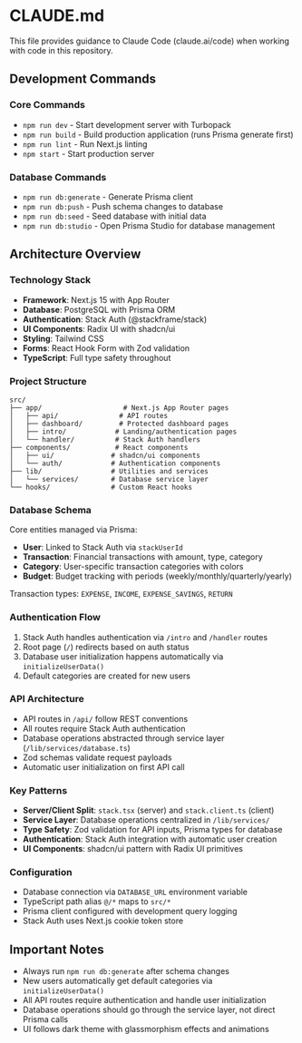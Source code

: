 # CLAUDE.md

This file provides guidance to Claude Code (claude.ai/code) when working with code in this repository.

## Development Commands

### Core Commands
- `npm run dev` - Start development server with Turbopack
- `npm run build` - Build production application (runs Prisma generate first)
- `npm run lint` - Run Next.js linting
- `npm start` - Start production server

### Database Commands
- `npm run db:generate` - Generate Prisma client
- `npm run db:push` - Push schema changes to database
- `npm run db:seed` - Seed database with initial data
- `npm run db:studio` - Open Prisma Studio for database management

## Architecture Overview

### Technology Stack
- **Framework**: Next.js 15 with App Router
- **Database**: PostgreSQL with Prisma ORM
- **Authentication**: Stack Auth (@stackframe/stack)
- **UI Components**: Radix UI with shadcn/ui
- **Styling**: Tailwind CSS
- **Forms**: React Hook Form with Zod validation
- **TypeScript**: Full type safety throughout

### Project Structure
```
src/
├── app/                    # Next.js App Router pages
│   ├── api/               # API routes
│   ├── dashboard/         # Protected dashboard pages
│   ├── intro/            # Landing/authentication pages
│   └── handler/          # Stack Auth handlers
├── components/           # React components
│   ├── ui/              # shadcn/ui components
│   └── auth/            # Authentication components  
├── lib/                 # Utilities and services
│   └── services/        # Database service layer
└── hooks/               # Custom React hooks
```

### Database Schema
Core entities managed via Prisma:
- **User**: Linked to Stack Auth via `stackUserId`
- **Transaction**: Financial transactions with amount, type, category
- **Category**: User-specific transaction categories with colors
- **Budget**: Budget tracking with periods (weekly/monthly/quarterly/yearly)

Transaction types: `EXPENSE`, `INCOME`, `EXPENSE_SAVINGS`, `RETURN`

### Authentication Flow
1. Stack Auth handles authentication via `/intro` and `/handler` routes
2. Root page (`/`) redirects based on auth status
3. Database user initialization happens automatically via `initializeUserData()`
4. Default categories are created for new users

### API Architecture
- API routes in `/api/` follow REST conventions
- All routes require Stack Auth authentication
- Database operations abstracted through service layer (`/lib/services/database.ts`)
- Zod schemas validate request payloads
- Automatic user initialization on first API call

### Key Patterns
- **Server/Client Split**: `stack.tsx` (server) and `stack.client.ts` (client)
- **Service Layer**: Database operations centralized in `/lib/services/`
- **Type Safety**: Zod validation for API inputs, Prisma types for database
- **Authentication**: Stack Auth integration with automatic user creation
- **UI Components**: shadcn/ui pattern with Radix UI primitives

### Configuration
- Database connection via `DATABASE_URL` environment variable
- TypeScript path alias `@/*` maps to `src/*`
- Prisma client configured with development query logging
- Stack Auth uses Next.js cookie token store

## Important Notes
- Always run `npm run db:generate` after schema changes
- New users automatically get default categories via `initializeUserData()`
- All API routes require authentication and handle user initialization
- Database operations should go through the service layer, not direct Prisma calls
- UI follows dark theme with glassmorphism effects and animations